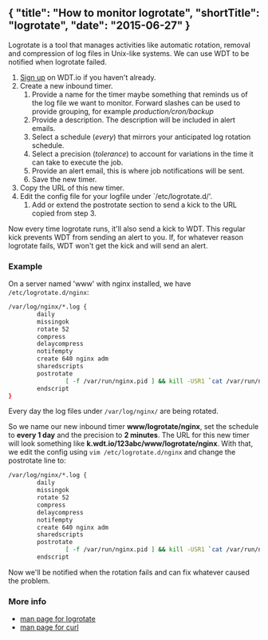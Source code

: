 {
  "title": "How to monitor logrotate",
  "shortTitle": "logrotate",
  "date": "2015-06-27"
}
---
Logrotate is a tool that manages activities like automatic rotation, removal and compression of log files in Unix-like systems. We can use WDT to be notified when logrotate failed.

1. [Sign up](https://wdt.io/signup) on WDT.io if you haven't already.
2. Create a new inbound timer.
   1. Provide a name for the timer maybe something that reminds us of the log file we want to monitor.  Forward slashes can be used to provide grouping, for example *production/cron/backup*
   2. Provide a description.  The description will be included in alert emails.
   3. Select a schedule (*every*) that mirrors your anticipated log rotation schedule.
   4. Select a precision (*tolerance*) to account for variations in the time it can take to execute the job.
   5. Provide an alert email, this is where job notifications will be sent.
   6. Save the new timer.
3. Copy the URL of this new timer.
4. Edit the config file for your logfile under `/etc/logrotate.d/'.
   1. Add or extend the postrotate section to send a kick to the URL copied from step 3.

Now every time logrotate runs, it'll also send a kick to WDT. This regular kick prevents WDT from sending an alert to you. If, for whatever reason logrotate fails, WDT won't get the kick and will send an alert.


### Example

On a server named 'www' with nginx installed, we have `/etc/logrotate.d/nginx`:

```bash
/var/log/nginx/*.log {
        daily
        missingok
        rotate 52
        compress
        delaycompress
        notifempty
        create 640 nginx adm
        sharedscripts
        postrotate
                [ -f /var/run/nginx.pid ] && kill -USR1 `cat /var/run/nginx.pid`
        endscript
}
```
Every day the log files under `/var/log/nginx/` are being rotated.

So we name our new inbound timer **www/logrotate/nginx**, set the schedule to **every 1 day** and the precision to **2 minutes**. The URL for this new timer will look something like **k.wdt.io/123abc/www/logrotate/nginx**. With that, we edit the config using `vim /etc/logrotate.d/nginx` and change the postrotate line to:

```bash
/var/log/nginx/*.log {
        daily
        missingok
        rotate 52
        compress
        delaycompress
        notifempty
        create 640 nginx adm
        sharedscripts
        postrotate
                [ -f /var/run/nginx.pid ] && kill -USR1 `cat /var/run/nginx.pid` && curl -s -m 30 http://k.wdt.io/123abc/www/logrotate/nginx
        endscript
```
Now we'll be notified when the rotation fails and can fix whatever caused the problem.

### More info

- [man page for logrotate](http://linux.die.net/man/8/logrotate)
- [man page for curl](http://linux.die.net/man/1/curl)
